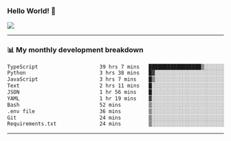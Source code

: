 ### Hello World! 👋

<a>
  <img align="center" src="https://github-readme-stats.vercel.app/api?username=megatunger&count_private=true&include_all_commits=true&bg_color=30,56CCF2,2F80ED&title_color=fff&text_color=fff" />
</a>

------
### 📊 My monthly development breakdown

<!--START_SECTION:waka-->

```txt
TypeScript                    39 hrs 7 mins   █████████████████▒░░░░░░░   69.78 %
Python                        3 hrs 38 mins   █▓░░░░░░░░░░░░░░░░░░░░░░░   06.50 %
JavaScript                    3 hrs 7 mins    █▒░░░░░░░░░░░░░░░░░░░░░░░   05.58 %
Text                          2 hrs 11 mins   █░░░░░░░░░░░░░░░░░░░░░░░░   03.90 %
JSON                          1 hr 56 mins    █░░░░░░░░░░░░░░░░░░░░░░░░   03.46 %
YAML                          1 hr 19 mins    ▓░░░░░░░░░░░░░░░░░░░░░░░░   02.37 %
Bash                          52 mins         ▒░░░░░░░░░░░░░░░░░░░░░░░░   01.56 %
.env file                     36 mins         ▒░░░░░░░░░░░░░░░░░░░░░░░░   01.07 %
Git                           24 mins         ▒░░░░░░░░░░░░░░░░░░░░░░░░   00.72 %
Requirements.txt              24 mins         ▒░░░░░░░░░░░░░░░░░░░░░░░░   00.72 %
```

<!--END_SECTION:waka-->

------
